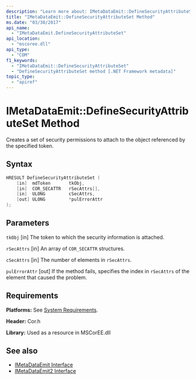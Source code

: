 ```yaml
---
description: "Learn more about: IMetaDataEmit::DefineSecurityAttributeSet Method"
title: "IMetaDataEmit::DefineSecurityAttributeSet Method"
ms.date: "03/30/2017"
api_name:
  - "IMetaDataEmit.DefineSecurityAttributeSet"
api_location:
  - "mscoree.dll"
api_type:
  - "COM"
f1_keywords:
  - "IMetaDataEmit::DefineSecurityAttributeSet"
  - "DefineSecurityAttributeSet method [.NET Framework metadata]"
topic_type:
  - "apiref"
---
```

# IMetaDataEmit::DefineSecurityAttributeSet Method

Creates a set of security permissions to attach to the object referenced by the specified token.

## Syntax

```cpp
HRESULT DefineSecurityAttributeSet (
    [in]  mdToken       tkObj,
    [in]  COR_SECATTR   rSecAttrs[],
    [in]  ULONG         cSecAttrs,
    [out] ULONG         *pulErrorAttr
);
```

## Parameters

 `tkObj`
 [in] The token to which the security information is attached.

 `rSecAttrs`
 [in] An array of `COR_SECATTR` structures.

 `cSecAttrs`
 [in] The number of elements in `rSecAttrs`.

 `pulErrorAttr`
 [out] If the method fails, specifies the index in `rSecAttrs` of the element that caused the problem.

## Requirements

 **Platforms:** See [System Requirements](../../../framework/get-started/system-requirements.md).

 **Header:** Cor.h

 **Library:** Used as a resource in MSCorEE.dll

## See also

- [IMetaDataEmit Interface](imetadataemit-interface.md)
- [IMetaDataEmit2 Interface](imetadataemit2-interface.md)
